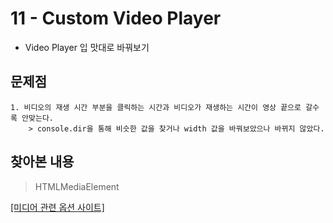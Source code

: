 # 11 - Custom Video Player

- Video Player 입 맛대로 바꿔보기

## 문제점

```
1. 비디오의 재생 시간 부분을 클릭하는 시간과 비디오가 재생하는 시간이 영상 끝으로 갈수록 안맞는다.
    > console.dir을 통해 비슷한 값을 찾거나 width 값을 바꿔보았으나 바뀌지 않았다.
```

## 찾아본 내용

> HTMLMediaElement

[[미디어 관련 옵션 사이트]](https://developer.mozilla.org/ko/docs/Web/API/HTMLMediaElement)

